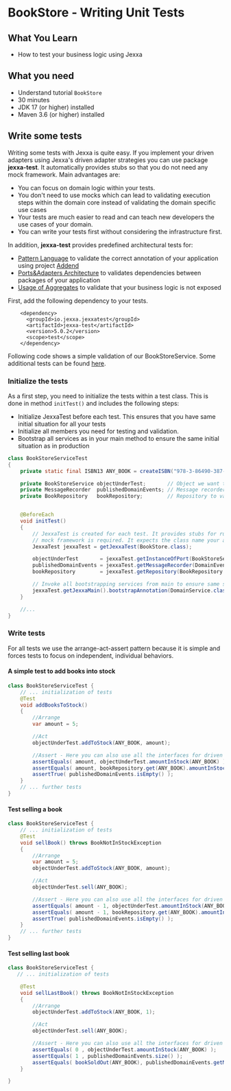 # BookStore - Writing Unit Tests

## What You Learn

*   How to test your business logic using Jexxa

## What you need

*   Understand tutorial `BookStore`
*   30 minutes
*   JDK 17 (or higher) installed
*   Maven 3.6 (or higher) installed

## Write some tests
Writing some tests with Jexxa is quite easy. If you implement your driven adapters using Jexxa's driven adapter strategies you can use
package **jexxa-test**. It automatically provides stubs so that you do not need any mock framework. Main advantages are:

*   You can focus on domain logic within your tests.
*   You don't need to use mocks which can lead to validating execution steps within the domain core instead of validating the domain specific use cases
*   Your tests are much easier to read and can teach new developers the use cases of your domain.
*   You can write your tests first without considering the infrastructure first.

In addition, **jexxa-test** provides predefined architectural tests for:
*   [Pattern Language](src/test/java/io/jexxa/tutorials/bookstore/architecture/ArchitectureTest.java) to validate the correct annotation of your application using project [Addend](http://addend.jexxa.io/)
*   [Ports&Adapters Architecture](src/test/java/io/jexxa/tutorials/bookstore/architecture/ArchitectureTest.java) to validates dependencies between packages of your application
*   [Usage of Aggregates](src/test/java/io/jexxa/tutorials/bookstore/architecture/ArchitectureTest.java) to validate that your business logic is not exposed

First, add the following dependency to your tests.

```maven
    <dependency>
      <groupId>io.jexxa.jexxatest</groupId>
      <artifactId>jexxa-test</artifactId>
      <version>5.0.2</version>
      <scope>test</scope>
    </dependency>
```

Following code shows a simple validation of our BookStoreService. Some additional tests can be found [here](https://github.com/jexxa-projects/Jexxa/blob/master/tutorials/BookStore/src/test/java/io/jexxa/tutorials/bookstore/applicationservice/BookStoreServiceTest.java).

### Initialize the tests 

As a first step, you need to initialize the tests within a test class. This is done in method `initTest()` and includes 
the following steps: 
*    Initialize JexxaTest before each test. This ensures that you have same initial situation for all your tests 
*    Initialize all members you need for testing and validation. 
*    Bootstrap all services as in your main method to ensure the same initial situation as in production

```java
class BookStoreServiceTest
{
    private static final ISBN13 ANY_BOOK = createISBN("978-3-86490-387-8" );

    private BookStoreService objectUnderTest;       // Object we want to test
    private MessageRecorder  publishedDomainEvents; // Message recorder to validate published DomainEvents
    private BookRepository   bookRepository;        // Repository to validate results in the tests


    @BeforeEach
    void initTest()
    {
        // JexxaTest is created for each test. It provides stubs for running your tests so that no
        // mock framework is required. It expects the class name your application!
        JexxaTest jexxaTest = getJexxaTest(BookStore.class);

        objectUnderTest       = jexxaTest.getInstanceOfPort(BookStoreService.class);
        publishedDomainEvents = jexxaTest.getMessageRecorder(DomainEventSender.class);
        bookRepository        = jexxaTest.getRepository(BookRepository.class);

        // Invoke all bootstrapping services from main to ensure same starting point
        jexxaTest.getJexxaMain().bootstrapAnnotation(DomainService.class);
    }

    //...
}
```
### Write tests 
For all tests we use the arrange-act-assert pattern because it is simple and forces tests to focus on independent, individual behaviors.

#### A simple test to add books into stock 
```java
class BookStoreServiceTest {
    // ... initialization of tests 
    @Test
    void addBooksToStock()
    {
        //Arrange
        var amount = 5;

        //Act
        objectUnderTest.addToStock(ANY_BOOK, amount);

        //Assert - Here you can also use all the interfaces for driven adapters defined in your application without running the infrastructure
        assertEquals( amount, objectUnderTest.amountInStock(ANY_BOOK) );
        assertEquals( amount, bookRepository.get(ANY_BOOK).amountInStock() );
        assertTrue( publishedDomainEvents.isEmpty() );
    }
    // ... further tests 
}
```
#### Test selling a book

```java
class BookStoreServiceTest {
    // ... initialization of tests 
    @Test
    void sellBook() throws BookNotInStockException
    {
        //Arrange
        var amount = 5;
        objectUnderTest.addToStock(ANY_BOOK, amount);

        //Act
        objectUnderTest.sell(ANY_BOOK);

        //Assert - Here you can also use all the interfaces for driven adapters defined in your application without running the infrastructure
        assertEquals( amount - 1, objectUnderTest.amountInStock(ANY_BOOK) );
        assertEquals( amount - 1, bookRepository.get(ANY_BOOK).amountInStock() );
        assertTrue( publishedDomainEvents.isEmpty() );
    }
    // ... further tests 
}
```
#### Test selling last book
```java
class BookStoreServiceTest {
   // ... initialization of tests

    @Test
    void sellLastBook() throws BookNotInStockException
    {
        //Arrange
        objectUnderTest.addToStock(ANY_BOOK, 1);

        //Act
        objectUnderTest.sell(ANY_BOOK);

        //Assert - Here you can also use all the interfaces for driven adapters defined in your application without running the infrastructure
        assertEquals( 0 , objectUnderTest.amountInStock(ANY_BOOK) );
        assertEquals( 1 , publishedDomainEvents.size() );
        assertEquals( bookSoldOut(ANY_BOOK), publishedDomainEvents.getMessage(BookSoldOut.class));
    }

}
```